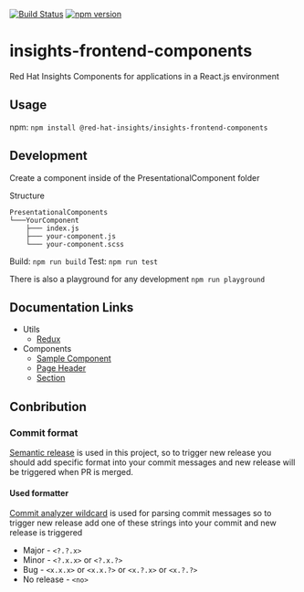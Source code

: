 [![Build Status](https://travis-ci.org/RedHatInsights/insights-frontend-components.svg?branch=master)](https://travis-ci.org/RedHatInsights/insights-chrome)
[![npm version](https://badge.fury.io/js/%40red-hat-insights%2Finsights-frontend-components.svg)](https://badge.fury.io/js/%40red-hat-insights%2Finsights-frontend-components)

# insights-frontend-components
Red Hat Insights Components for applications in a React.js environment

## Usage
npm: `npm install @red-hat-insights/insights-frontend-components`

## Development
Create a component inside of the PresentationalComponent folder

Structure
```
PresentationalComponents
└───YourComponent
    ├─── index.js
    ├─── your-component.js
    └─── your-component.scss
```

Build: `npm run build`
Test: `npm run test`

There is also a playground for any development
`npm run playground`

## Documentation Links
* Utils
    * [Redux](doc/utils/redux.md)
* Components
    * [Sample Component](doc/components/sample.md)
    * [Page Header](doc/components/page_header.md)
    * [Section](doc/components/section.md)

## Conbribution
### Commit format
[Semantic release](https://github.com/semantic-release/semantic-release) is used in this project, so to trigger new release you should add specific format into your commit messages and new release will be triggered when PR is merged.

#### Used formatter
[Commit analyzer wildcard](https://github.com/karelhala/commit-analyzer-wildcard) is used for parsing commit messages so to trigger new release add one of these strings into your commit and new release is triggered
* Major - `<?.?.x>`
* Minor - `<?.x.x>` or `<?.x.?>`
* Bug - `<x.x.x>` or `<x.x.?>` or `<x.?.x>` or `<x.?.?>`
* No release - `<no>`
